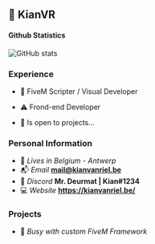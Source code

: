 ## 💼 KianVR


#### Github Statistics
![GitHub stats](https://github-readme-stats.vercel.app/api?username=KianVR&count_private=true&show_icons=true&theme=omni)

### Experience
- 📝 FiveM Scripter / Visual Developer
- ⚠️ Frond-end Developer

- 🔎 Is open to projects...

### Personal Information
- 🏡 *Lives in Belgium - Antwerp*
- 📬 *Email* **mail@kianvanriel.be**
- 👀 *Discord* **Mr. Deurmat | Kian#1234**
- 💻 *Website* **https://kianvanriel.be/**


### Projects
- 📢 *Busy with custom FiveM Framework*
